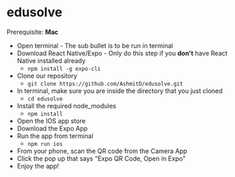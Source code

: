 # edusolve

Prerequisite: **Mac**

* Open terminal - The sub bullet is to be run in terminal
* Download React Native/Expo - Only do this step if you **don't** have React Native installed already
  * ``npm install -g expo-cli``
* Clone our repository
  * `` git clone https://github.com/AshmitD/edusolve.git ``
* In terminal, make sure you are inside the directory that you just cloned
  * `` cd edusolve ``
* Install the required node_modules
  * `` npm install ``
* Open the IOS app store
* Download the Expo App
* Run the app from terminal
  * `` npm run ios ``
* From your phone, scan the QR code from the Camera App
* Click the pop up that says "Expo QR Code, Open in Expo"
* Enjoy the app!
